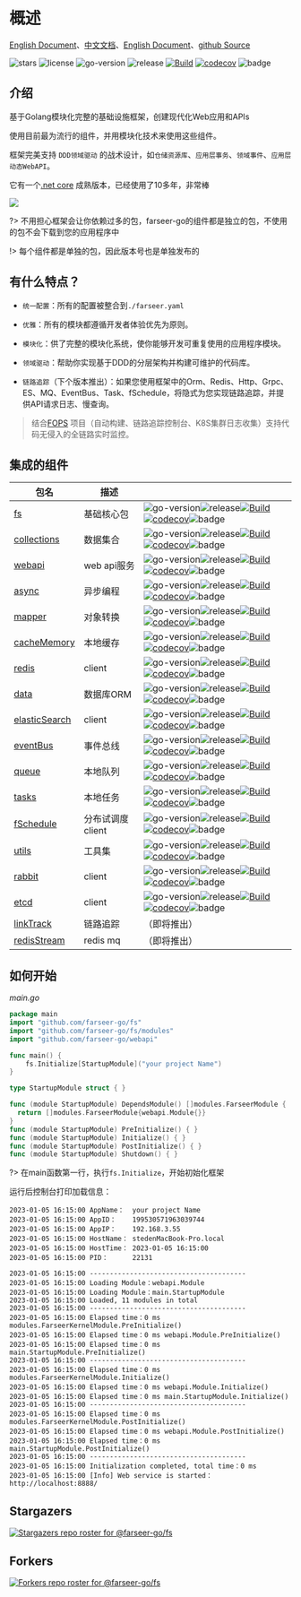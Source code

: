 # 概述
[English Document](https://farseer-go.gitee.io/en-us/)、[中文文档](https://farseer-go.gitee.io/)、[English Document](https://farseer-go.github.io/doc/en-us/)、[github Source](https://github.com/farseer-go/fs)

![stars](https://img.shields.io/github/stars/farseer-go?style=social)
![license](https://img.shields.io/github/license/farseer-go/fs)
![go-version](https://img.shields.io/github/go-mod/go-version/farseer-go/fs)
![release](https://img.shields.io/github/v/release/farseer-go/fs)
[![Build](https://github.com/farseer-go/fs/actions/workflows/test.yml/badge.svg)](https://github.com/farseer-go/fs/actions/workflows/test.yml)
[![codecov](https://img.shields.io/codecov/c/github/farseer-go/fs)](https://codecov.io/gh/farseer-go/fs)
![badge](https://goreportcard.com/badge/github.com/farseer-go/fs)

## 介绍

基于Golang模块化完整的基础设施框架，创建现代化Web应用和APIs

使用目前最为流行的组件，并用模块化技术来使用这些组件。

框架完美支持 `DDD领域驱动` 的战术设计，如`仓储资源库`、`应用层事务`、`领域事件`、`应用层动态WebAPI`。

它有一个[.net core](https://github.com/FarseerNet/Farseer.Net/) 成熟版本，已经使用了10多年，非常棒

![](https://farseer-go.gitee.io/images/farseer-go.png)

?> 不用担心框架会让你依赖过多的包，farseer-go的组件都是独立的包，不使用的包不会下载到您的应用程序中

!> 每个组件都是单独的包，因此版本号也是单独发布的

## 有什么特点？

- `统一配置`：所有的配置被整合到`./farseer.yaml`

- `优雅`：所有的模块都遵循开发者体验优先为原则。

- `模块化`：供了完整的模块化系统，使你能够开发可重复使用的应用程序模块。

- `领域驱动`：帮助你实现基于DDD的分层架构并构建可维护的代码库。

- `链路追踪`（下个版本推出）：如果您使用框架中的Orm、Redis、Http、Grpc、ES、MQ、EventBus、Task、fSchedule，将隐式为您实现链路追踪，并提供API请求日志、慢查询。

> 结合[FOPS](https://github.com/FarseerNet/FOPS) 项目（自动构建、链路追踪控制台、K8S集群日志收集）支持代码无侵入的全链路实时监控。

## 集成的组件

| 包名                                                           | 描述          |                                                                                                                                                                                                                                                                                                                                                                                                                                                                                                                                                     |
|--------------------------------------------------------------|-------------|-----------------------------------------------------------------------------------------------------------------------------------------------------------------------------------------------------------------------------------------------------------------------------------------------------------------------------------------------------------------------------------------------------------------------------------------------------------------------------------------------------------------------------------------------------|
| [fs](https://github.com/farseer-go/fs)                       | 基础核心包       | ![go-version](https://img.shields.io/github/go-mod/go-version/farseer-go/fs)![release](https://img.shields.io/github/v/release/farseer-go/fs)[![Build](https://github.com/farseer-go/fs/actions/workflows/test.yml/badge.svg)](https://github.com/farseer-go/fs/actions/workflows/test.yml)[![codecov](https://img.shields.io/codecov/c/github/farseer-go/fs)](https://codecov.io/gh/farseer-go/fs)![badge](https://goreportcard.com/badge/github.com/farseer-go/fs)                                                                                |
| [collections](https://github.com/farseer-go/collections)     | 数据集合        | ![go-version](https://img.shields.io/github/go-mod/go-version/farseer-go/collections)![release](https://img.shields.io/github/v/release/farseer-go/collections)[![Build](https://github.com/farseer-go/collections/actions/workflows/test.yml/badge.svg)](https://github.com/farseer-go/collections/actions/workflows/test.yml)[![codecov](https://img.shields.io/codecov/c/github/farseer-go/collections)](https://codecov.io/gh/farseer-go/collections)![badge](https://goreportcard.com/badge/github.com/farseer-go/collections)                 |
| [webapi](https://github.com/farseer-go/webapi)               | web api服务   | ![go-version](https://img.shields.io/github/go-mod/go-version/farseer-go/webapi)![release](https://img.shields.io/github/v/release/farseer-go/webapi)[![Build](https://github.com/farseer-go/webapi/actions/workflows/test.yml/badge.svg)](https://github.com/farseer-go/webapi/actions/workflows/test.yml)[![codecov](https://img.shields.io/codecov/c/github/farseer-go/webapi)](https://codecov.io/gh/farseer-go/webapi)![badge](https://goreportcard.com/badge/github.com/farseer-go/webapi)                                                    |
| [async](https://github.com/farseer-go/async)                 | 异步编程        | ![go-version](https://img.shields.io/github/go-mod/go-version/farseer-go/async)![release](https://img.shields.io/github/v/release/farseer-go/async)[![Build](https://github.com/farseer-go/async/actions/workflows/test.yml/badge.svg)](https://github.com/farseer-go/async/actions/workflows/test.yml)[![codecov](https://img.shields.io/codecov/c/github/farseer-go/async)](https://codecov.io/gh/farseer-go/async)![badge](https://goreportcard.com/badge/github.com/farseer-go/async)                                                           | 
| [mapper](https://github.com/farseer-go/mapper)               | 对象转换        | ![go-version](https://img.shields.io/github/go-mod/go-version/farseer-go/mapper)![release](https://img.shields.io/github/v/release/farseer-go/mapper)[![Build](https://github.com/farseer-go/mapper/actions/workflows/test.yml/badge.svg)](https://github.com/farseer-go/mapper/actions/workflows/test.yml)[![codecov](https://img.shields.io/codecov/c/github/farseer-go/mapper)](https://codecov.io/gh/farseer-go/mapper)![badge](https://goreportcard.com/badge/github.com/farseer-go/mapper)                                                    | 
| [cacheMemory](https://github.com/farseer-go/cacheMemory)     | 本地缓存        | ![go-version](https://img.shields.io/github/go-mod/go-version/farseer-go/cacheMemory)![release](https://img.shields.io/github/v/release/farseer-go/cacheMemory)[![Build](https://github.com/farseer-go/cacheMemory/actions/workflows/test.yml/badge.svg)](https://github.com/farseer-go/cacheMemory/actions/workflows/test.yml)[![codecov](https://img.shields.io/codecov/c/github/farseer-go/cacheMemory)](https://codecov.io/gh/farseer-go/cacheMemory)![badge](https://goreportcard.com/badge/github.com/farseer-go/cacheMemory)                 |
| [redis](https://github.com/farseer-go/redis)                 | client      | ![go-version](https://img.shields.io/github/go-mod/go-version/farseer-go/redis)![release](https://img.shields.io/github/v/release/farseer-go/redis)[![Build](https://github.com/farseer-go/redis/actions/workflows/build.yml/badge.svg)](https://github.com/farseer-go/redis/actions/workflows/build.yml)[![codecov](https://img.shields.io/codecov/c/github/farseer-go/redis)](https://codecov.io/gh/farseer-go/redis)![badge](https://goreportcard.com/badge/github.com/farseer-go/redis)                                                         |
| [data](https://github.com/farseer-go/data)                   | 数据库ORM      | ![go-version](https://img.shields.io/github/go-mod/go-version/farseer-go/data)![release](https://img.shields.io/github/v/release/farseer-go/data)[![Build](https://github.com/farseer-go/data/actions/workflows/build.yml/badge.svg)](https://github.com/farseer-go/data/actions/workflows/build.yml)[![codecov](https://img.shields.io/codecov/c/github/farseer-go/data)](https://codecov.io/gh/farseer-go/data)![badge](https://goreportcard.com/badge/github.com/farseer-go/data)                                                                | 
| [elasticSearch](https://github.com/farseer-go/elasticSearch) | client      | ![go-version](https://img.shields.io/github/go-mod/go-version/farseer-go/elasticSearch)![release](https://img.shields.io/github/v/release/farseer-go/elasticSearch)[![Build](https://github.com/farseer-go/elasticSearch/actions/workflows/build.yml/badge.svg)](https://github.com/farseer-go/elasticSearch/actions/workflows/build.yml)[![codecov](https://img.shields.io/codecov/c/github/farseer-go/elasticSearch)](https://codecov.io/gh/farseer-go/elasticSearch)![badge](https://goreportcard.com/badge/github.com/farseer-go/elasticSearch) | 
| [eventBus](https://github.com/farseer-go/eventBus)           | 事件总线        | ![go-version](https://img.shields.io/github/go-mod/go-version/farseer-go/eventBus)![release](https://img.shields.io/github/v/release/farseer-go/eventBus)[![Build](https://github.com/farseer-go/eventBus/actions/workflows/test.yml/badge.svg)](https://github.com/farseer-go/eventBus/actions/workflows/test.yml)[![codecov](https://img.shields.io/codecov/c/github/farseer-go/eventBus)](https://codecov.io/gh/farseer-go/eventBus)![badge](https://goreportcard.com/badge/github.com/farseer-go/eventBus)                                      | 
| [queue](https://github.com/farseer-go/queue)                 | 本地队列        | ![go-version](https://img.shields.io/github/go-mod/go-version/farseer-go/queue)![release](https://img.shields.io/github/v/release/farseer-go/queue)[![Build](https://github.com/farseer-go/queue/actions/workflows/test.yml/badge.svg)](https://github.com/farseer-go/queue/actions/workflows/test.yml)[![codecov](https://img.shields.io/codecov/c/github/farseer-go/queue)](https://codecov.io/gh/farseer-go/queue)![badge](https://goreportcard.com/badge/github.com/farseer-go/queue)                                                           | 
| [tasks](https://github.com/farseer-go/tasks)                 | 本地任务        | ![go-version](https://img.shields.io/github/go-mod/go-version/farseer-go/tasks)![release](https://img.shields.io/github/v/release/farseer-go/tasks)[![Build](https://github.com/farseer-go/tasks/actions/workflows/test.yml/badge.svg)](https://github.com/farseer-go/tasks/actions/workflows/test.yml)[![codecov](https://img.shields.io/codecov/c/github/farseer-go/tasks)](https://codecov.io/gh/farseer-go/tasks)![badge](https://goreportcard.com/badge/github.com/farseer-go/tasks)                                                           | 
| [fSchedule](https://github.com/farseer-go/fSchedule)         | 分布试调度client | ![go-version](https://img.shields.io/github/go-mod/go-version/farseer-go/fSchedule)![release](https://img.shields.io/github/v/release/farseer-go/fSchedule)[![Build](https://github.com/farseer-go/fSchedule/actions/workflows/build.yml/badge.svg)](https://github.com/farseer-go/fSchedule/actions/workflows/build.yml)[![codecov](https://img.shields.io/codecov/c/github/farseer-go/fSchedule)](https://codecov.io/gh/farseer-go/fSchedule)![badge](https://goreportcard.com/badge/github.com/farseer-go/fSchedule)                             | 
| [utils](https://github.com/farseer-go/utils)                 | 工具集         | ![go-version](https://img.shields.io/github/go-mod/go-version/farseer-go/utils)![release](https://img.shields.io/github/v/release/farseer-go/utils)[![Build](https://github.com/farseer-go/utils/actions/workflows/test.yml/badge.svg)](https://github.com/farseer-go/utils/actions/workflows/test.yml)[![codecov](https://img.shields.io/codecov/c/github/farseer-go/utils)](https://codecov.io/gh/farseer-go/utils)![badge](https://goreportcard.com/badge/github.com/farseer-go/utils)                                                           |
| [rabbit](https://github.com/farseer-go/rabbit)               | client      | ![go-version](https://img.shields.io/github/go-mod/go-version/farseer-go/rabbit)![release](https://img.shields.io/github/v/release/farseer-go/rabbit)[![Build](https://github.com/farseer-go/rabbit/actions/workflows/build.yml/badge.svg)](https://github.com/farseer-go/rabbit/actions/workflows/build.yml)[![codecov](https://img.shields.io/codecov/c/github/farseer-go/rabbit)](https://codecov.io/gh/farseer-go/rabbit)![badge](https://goreportcard.com/badge/github.com/farseer-go/rabbit)                                                  |
| [etcd](https://github.com/farseer-go/etcd)                   | client      | ![go-version](https://img.shields.io/github/go-mod/go-version/farseer-go/etcd)![release](https://img.shields.io/github/v/release/farseer-go/etcd)[![Build](https://github.com/farseer-go/etcd/actions/workflows/build.yml/badge.svg)](https://github.com/farseer-go/etcd/actions/workflows/build.yml)[![codecov](https://img.shields.io/codecov/c/github/farseer-go/etcd)](https://codecov.io/gh/farseer-go/etcd)![badge](https://goreportcard.com/badge/github.com/farseer-go/etcd)                                                                |
| [linkTrack](https://github.com/farseer-go/linkTrack)         | 链路追踪        | （即将推出）                                                                                                                                                                                                                                                                                                                                                                                                                                                                                                                                              |
| [redisStream](https://github.com/farseer-go/redisStream)     | redis mq    | （即将推出）                                                                                                                                                                                                                                                                                                                                                                                                                                                                                                                                              |

## 如何开始

_main.go_
```go
package main
import "github.com/farseer-go/fs"
import "github.com/farseer-go/fs/modules"
import "github.com/farseer-go/webapi"

func main() {
	fs.Initialize[StartupModule]("your project Name")
}

type StartupModule struct { }

func (module StartupModule) DependsModule() []modules.FarseerModule {
  return []modules.FarseerModule{webapi.Module{}}
}
func (module StartupModule) PreInitialize() { }
func (module StartupModule) Initialize() { }
func (module StartupModule) PostInitialize() { }
func (module StartupModule) Shutdown() { }
```

?> 在main函数第一行，执行`fs.Initialize`，开始初始化框架

运行后控制台打印加载信息：

```
2023-01-05 16:15:00 AppName：  your project Name
2023-01-05 16:15:00 AppID：    199530571963039744
2023-01-05 16:15:00 AppIP：    192.168.3.55
2023-01-05 16:15:00 HostName： stedenMacBook-Pro.local
2023-01-05 16:15:00 HostTime： 2023-01-05 16:15:00
2023-01-05 16:15:00 PID：      22131

2023-01-05 16:15:00 ---------------------------------------
2023-01-05 16:15:00 Loading Module：webapi.Module
2023-01-05 16:15:00 Loading Module：main.StartupModule
2023-01-05 16:15:00 Loaded, 11 modules in total
2023-01-05 16:15:00 ---------------------------------------
2023-01-05 16:15:00 Elapsed time：0 ms modules.FarseerKernelModule.PreInitialize()
2023-01-05 16:15:00 Elapsed time：0 ms webapi.Module.PreInitialize()
2023-01-05 16:15:00 Elapsed time：0 ms main.StartupModule.PreInitialize()
2023-01-05 16:15:00 ---------------------------------------
2023-01-05 16:15:00 Elapsed time：0 ms modules.FarseerKernelModule.Initialize()
2023-01-05 16:15:00 Elapsed time：0 ms webapi.Module.Initialize()
2023-01-05 16:15:00 Elapsed time：0 ms main.StartupModule.Initialize()
2023-01-05 16:15:00 ---------------------------------------
2023-01-05 16:15:00 Elapsed time：0 ms modules.FarseerKernelModule.PostInitialize()
2023-01-05 16:15:00 Elapsed time：0 ms webapi.Module.PostInitialize()
2023-01-05 16:15:00 Elapsed time：0 ms main.StartupModule.PostInitialize()
2023-01-05 16:15:00 ---------------------------------------
2023-01-05 16:15:00 Initialization completed, total time：0 ms 
2023-01-05 16:15:00 [Info] Web service is started：http://localhost:8888/
```
## Stargazers

[![Stargazers repo roster for @farseer-go/fs](https://reporoster.com/stars/farseer-go/fs)](https://github.com/farseer-go/fs/stargazers)

## Forkers

[![Forkers repo roster for @farseer-go/fs](https://reporoster.com/forks/farseer-go/fs)](https://github.com/farseer-go/fs/network/members)